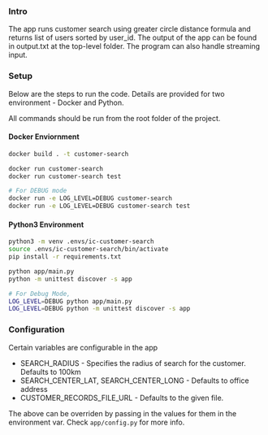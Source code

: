 ### Intro
The app runs customer search using greater circle distance formula and returns list of users sorted by user_id. The output of the app can be found in output.txt at the top-level folder. The program can also handle streaming input.


### Setup

Below are the steps to run the code. Details are provided for two environment - Docker and Python.

All commands should be run from the root folder of the project.

#### Docker Enviornment
```bash
docker build . -t customer-search

docker run customer-search
docker run customer-search test

# For DEBUG mode
docker run -e LOG_LEVEL=DEBUG customer-search
docker run -e LOG_LEVEL=DEBUG customer-search test
```

#### Python3 Environment
```bash
python3 -m venv .envs/ic-customer-search
source .envs/ic-customer-search/bin/activate
pip install -r requirements.txt

python app/main.py
python -m unittest discover -s app

# For Debug Mode,
LOG_LEVEL=DEBUG python app/main.py
LOG_LEVEL=DEBUG python -m unittest discover -s app
```


### Configuration

Certain variables are configurable in the app

- SEARCH_RADIUS - Specifies the radius of search for the customer. Defaults to 100km 
- SEARCH_CENTER_LAT, SEARCH_CENTER_LONG - Defaults to office address
- CUSTOMER_RECORDS_FILE_URL - Defaults to the given file. 

The above can be overriden by passing in the values for them in the environment var.
Check `app/config.py` for more info.


